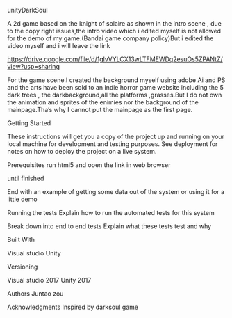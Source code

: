 unityDarkSoul

A 2d game based on the knight of solaire as shown in the intro scene , due to the copy right issues,the intro video which i edited myself is not allowed for the demo of my game.(Bandai game company policy)But i edited the video myself and i will leave the link



https://drive.google.com/file/d/1glvVYLCX13wLTFMEWDq2esuOs5ZPANtZ/view?usp=sharing

For the game scene.I created the background myself using adobe Ai and PS and the arts have been sold to an indie horror game website including the 5 dark trees , the darkbackground,all the platforms ,grasses.But I do not own the animation and sprites of the enimies nor the background of the mainpage.Tha’s why I cannot put the mainpage as the first page.




Getting Started

These instructions will get you a copy of the project up and running on your local machine for development and testing purposes. See deployment for notes on how to deploy the project on a live system.

Prerequisites
run html5 and open the link in web browser



until finished

End with an example of getting some data out of the system or using it for a little demo

Running the tests
Explain how to run the automated tests for this system

Break down into end to end tests
Explain what these tests test and why



Built With

Visual studio 
Unity 

Versioning

Visual studio 2017
Unity 2017

Authors
Juntao zou




Acknowledgments
Inspired by darksoul game
